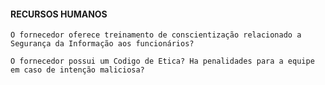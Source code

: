 #### RECURSOS HUMANOS

    O fornecedor oferece treinamento de conscientização relacionado a Segurança da Informação aos funcionários?

    O fornecedor possui um Codigo de Etica? Ha penalidades para a equipe em caso de intenção maliciosa?